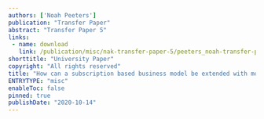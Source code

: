 ```yaml
---
authors: ['Noah Peeters']
publication: "Transfer Paper"
abstract: "Transfer Paper 5"
links:
 - name: download
   link: /publication/misc/nak-transfer-paper-5/peeters_noah-transfer-paper-5.pdf
shorttitle: "University Paper"
copyright: "All rights reserved"
title: "How can a subscription based business model be extended with mobile app subscriptions?"
ENTRYTYPE: "misc"
enableToc: false
pinned: true
publishDate: "2020-10-14"
---
```

